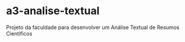 # a3-analise-textual
Projeto da faculdade para desenvolver um Análise Textual de Resumos Científicos
